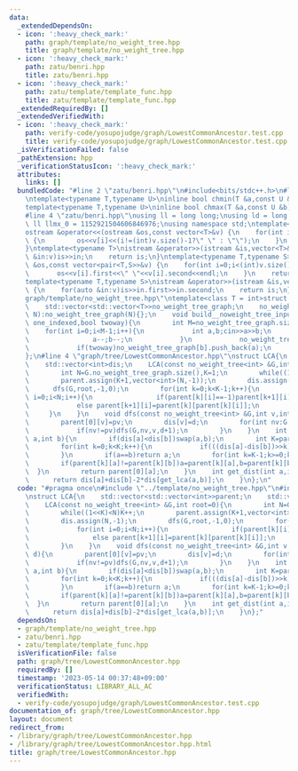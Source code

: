 ```yaml
---
data:
  _extendedDependsOn:
  - icon: ':heavy_check_mark:'
    path: graph/template/no_weight_tree.hpp
    title: graph/template/no_weight_tree.hpp
  - icon: ':heavy_check_mark:'
    path: zatu/benri.hpp
    title: zatu/benri.hpp
  - icon: ':heavy_check_mark:'
    path: zatu/template/template_func.hpp
    title: zatu/template/template_func.hpp
  _extendedRequiredBy: []
  _extendedVerifiedWith:
  - icon: ':heavy_check_mark:'
    path: verify-code/yosupojudge/graph/LowestCommonAncestor.test.cpp
    title: verify-code/yosupojudge/graph/LowestCommonAncestor.test.cpp
  _isVerificationFailed: false
  _pathExtension: hpp
  _verificationStatusIcon: ':heavy_check_mark:'
  attributes:
    links: []
  bundledCode: "#line 2 \"zatu/benri.hpp\"\n#include<bits/stdc++.h>\n#line 3 \"zatu/template/template_func.hpp\"\
    \ntemplate<typename T,typename U>\ninline bool chmin(T &a,const U &b){return (a>b?a=b,true:false);}\n\
    template<typename T,typename U>\ninline bool chmax(T &a,const U &b){return (a<b?a=b,true:false);}\n\
    #line 4 \"zatu/benri.hpp\"\nusing ll = long long;\nusing ld = long double;\nconst\
    \ ll llmx_0 = 1152921504606846976;\nusing namespace std;\ntemplate<typename T>\n\
    ostream &operator<<(ostream &os,const vector<T>&v) {\n    for(int i=0;i<(int)v.size();i++)\
    \ {\n        os<<v[i]<<(i!=(int)v.size()-1?\" \" : \"\");\n    }\n    return os;\n\
    }\ntemplate<typename T>\nistream &operator>>(istream &is,vector<T>&v) {\n    for(T\
    \ &in:v)is>>in;\n    return is;\n}\ntemplate<typename T,typename S>\nostream &operator<<(ostream\
    \ &os,const vector<pair<T,S>>&v) {\n    for(int i=0;i<(int)v.size();i++) {\n \
    \       os<<v[i].first<<\" \"<<v[i].second<<endl;\n    }\n    return os;\n}\n\
    template<typename T,typename S>\nistream &operator>>(istream &is,vector<pair<T,S>>&v)\
    \ {\n    for(auto &in:v)is>>in.first>>in.second;\n    return is;\n}\n#line 3 \"\
    graph/template/no_weight_tree.hpp\"\ntemplate<class T = int>struct no_weight_tree{\n\
    \    std::vector<std::vector<T>>no_weight_tree_graph;\n    no_weight_tree(int\
    \ N):no_weight_tree_graph(N){};\n    void build__noweight_tree_input_edge(bool\
    \ one_indexed,bool twoway){\n        int M=no_weight_tree_graph.size();\n    \
    \    for(int i=0;i<M-1;i++){\n            int a,b;cin>>a>>b;\n            if(one_indexed){\n\
    \                a--;b--;\n            }\n            no_weight_tree_graph[a].push_back(b);\n\
    \            if(twoway)no_weight_tree_graph[b].push_back(a);\n        }\n    }\n\
    };\n#line 4 \"graph/tree/LowestCommonAncestor.hpp\"\nstruct LCA{\n    std::vector<std::vector<int>>parent;\n\
    \    std::vector<int>dis;\n    LCA(const no_weight_tree<int> &G,int root=0){\n\
    \        int N=G.no_weight_tree_graph.size(),K=1;\n        while((1<<K)<N)K++;\n\
    \        parent.assign(K+1,vector<int>(N,-1));\n        dis.assign(N,-1);\n  \
    \      dfs(G,root,-1,0);\n        for(int k=0;k<K-1;k++){\n            for(int\
    \ i=0;i<N;i++){\n                if(parent[k][i]==-1)parent[k+1][i]=-1;\n    \
    \            else parent[k+1][i]=parent[k][parent[k][i]];\n            }\n   \
    \     }\n    }\n    void dfs(const no_weight_tree<int> &G,int v,int pv,int d){\n\
    \        parent[0][v]=pv;\n        dis[v]=d;\n        for(int nv:G.no_weight_tree_graph[v]){\n\
    \            if(nv!=pv)dfs(G,nv,v,d+1);\n        }\n    }\n    int get_lca(int\
    \ a,int b){\n        if(dis[a]<dis[b])swap(a,b);\n        int K=parent.size();\n\
    \        for(int k=0;k<K;k++){\n            if(((dis[a]-dis[b])>>k)&1)a=parent[k][a];\n\
    \        }\n        if(a==b)return a;\n        for(int k=K-1;k>=0;k--){\n    \
    \        if(parent[k][a]!=parent[k][b])a=parent[k][a],b=parent[k][b];\n      \
    \  }\n        return parent[0][a];\n    }\n    int get_dist(int a,int b){\n  \
    \      return dis[a]+dis[b]-2*dis[get_lca(a,b)];\n    }\n};\n"
  code: "#pragma once\n#include \"../template/no_weight_tree.hpp\"\n#include \"../../zatu/benri.hpp\"\
    \nstruct LCA{\n    std::vector<std::vector<int>>parent;\n    std::vector<int>dis;\n\
    \    LCA(const no_weight_tree<int> &G,int root=0){\n        int N=G.no_weight_tree_graph.size(),K=1;\n\
    \        while((1<<K)<N)K++;\n        parent.assign(K+1,vector<int>(N,-1));\n\
    \        dis.assign(N,-1);\n        dfs(G,root,-1,0);\n        for(int k=0;k<K-1;k++){\n\
    \            for(int i=0;i<N;i++){\n                if(parent[k][i]==-1)parent[k+1][i]=-1;\n\
    \                else parent[k+1][i]=parent[k][parent[k][i]];\n            }\n\
    \        }\n    }\n    void dfs(const no_weight_tree<int> &G,int v,int pv,int\
    \ d){\n        parent[0][v]=pv;\n        dis[v]=d;\n        for(int nv:G.no_weight_tree_graph[v]){\n\
    \            if(nv!=pv)dfs(G,nv,v,d+1);\n        }\n    }\n    int get_lca(int\
    \ a,int b){\n        if(dis[a]<dis[b])swap(a,b);\n        int K=parent.size();\n\
    \        for(int k=0;k<K;k++){\n            if(((dis[a]-dis[b])>>k)&1)a=parent[k][a];\n\
    \        }\n        if(a==b)return a;\n        for(int k=K-1;k>=0;k--){\n    \
    \        if(parent[k][a]!=parent[k][b])a=parent[k][a],b=parent[k][b];\n      \
    \  }\n        return parent[0][a];\n    }\n    int get_dist(int a,int b){\n  \
    \      return dis[a]+dis[b]-2*dis[get_lca(a,b)];\n    }\n};"
  dependsOn:
  - graph/template/no_weight_tree.hpp
  - zatu/benri.hpp
  - zatu/template/template_func.hpp
  isVerificationFile: false
  path: graph/tree/LowestCommonAncestor.hpp
  requiredBy: []
  timestamp: '2023-05-14 00:37:48+09:00'
  verificationStatus: LIBRARY_ALL_AC
  verifiedWith:
  - verify-code/yosupojudge/graph/LowestCommonAncestor.test.cpp
documentation_of: graph/tree/LowestCommonAncestor.hpp
layout: document
redirect_from:
- /library/graph/tree/LowestCommonAncestor.hpp
- /library/graph/tree/LowestCommonAncestor.hpp.html
title: graph/tree/LowestCommonAncestor.hpp
---
```

